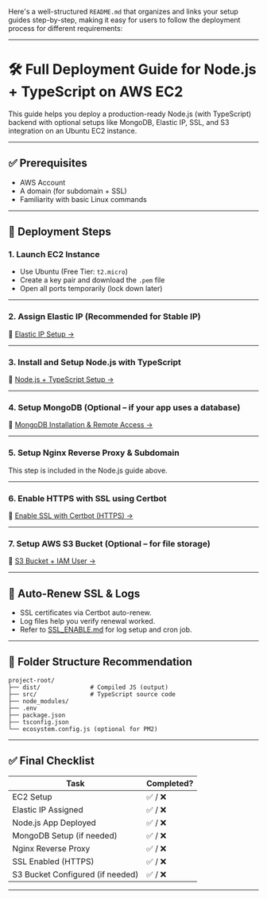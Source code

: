 Here's a well-structured `README.md` that organizes and links your setup guides step-by-step, making it easy for users to follow the deployment process for different requirements:

---

# 🛠️ Full Deployment Guide for Node.js + TypeScript on AWS EC2

This guide helps you deploy a production-ready Node.js (with TypeScript) backend with optional setups like MongoDB, Elastic IP, SSL, and S3 integration on an Ubuntu EC2 instance.

---

## ✅ Prerequisites

* AWS Account
* A domain (for subdomain + SSL)
* Familiarity with basic Linux commands

---

## 🚀 Deployment Steps

### 1. Launch EC2 Instance

* Use Ubuntu (Free Tier: `t2.micro`)
* Create a key pair and download the `.pem` file
* Open all ports temporarily (lock down later)

---

### 2. Assign Elastic IP (Recommended for Stable IP)

🔗 [Elastic IP Setup →](./ELASTIC_IP.md)

---

### 3. Install and Setup Node.js with TypeScript

🔗 [Node.js + TypeScript Setup →](./NODEJS_TS.md)

---

### 4. Setup MongoDB (Optional – if your app uses a database)

🔗 [MongoDB Installation & Remote Access →](./MONGODB.md)

---

### 5. Setup Nginx Reverse Proxy & Subdomain

This step is included in the Node.js guide above.

---

### 6. Enable HTTPS with SSL using Certbot

🔗 [Enable SSL with Certbot (HTTPS) →](./SSL_ENABLE.md)

---

### 7. Setup AWS S3 Bucket (Optional – for file storage)

🔗 [S3 Bucket + IAM User →](./S3_BUCKET.md)

---

## 🔄 Auto-Renew SSL & Logs

* SSL certificates via Certbot auto-renew.
* Log files help you verify renewal worked.
* Refer to [SSL\_ENABLE.md](./SSL_ENABLE.md) for log setup and cron job.

---

## 📁 Folder Structure Recommendation

```
project-root/
├── dist/              # Compiled JS (output)
├── src/               # TypeScript source code
├── node_modules/
├── .env
├── package.json
├── tsconfig.json
└── ecosystem.config.js (optional for PM2)
```

---

## ✅ Final Checklist

| Task                             | Completed? |
| -------------------------------- | ---------- |
| EC2 Setup                        | ✅ / ❌      |
| Elastic IP Assigned              | ✅ / ❌      |
| Node.js App Deployed             | ✅ / ❌      |
| MongoDB Setup (if needed)        | ✅ / ❌      |
| Nginx Reverse Proxy              | ✅ / ❌      |
| SSL Enabled (HTTPS)              | ✅ / ❌      |
| S3 Bucket Configured (if needed) | ✅ / ❌      |

---
